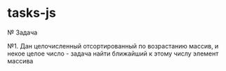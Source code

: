 # tasks-js

№ Задача

№1. Дан целочисленный отсортированный по возрастанию массив, и некое целое число - задача найти ближайший к этому числу элемент массива